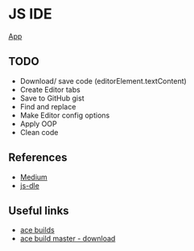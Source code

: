 # JS IDE

[App](https://dmenezesgabriel.github.io/js-ide/)

## TODO

- Download/ save code (editorElement.textContent)
- Create Editor tabs
- Save to GitHub gist
- Find and replace
- Make Editor config options
- Apply OOP
- Clean code

## References

- [Medium](https://iambenkay.medium.com/how-to-build-your-custom-js-ide-in-the-browser-838a51c654bd)
- [js-dle](https://github.com/iambenkay/js-ide)

## Useful links

- [ace builds](https://github.com/ajaxorg/ace-builds/)
- [ace build master - download](https://github.com/ajaxorg/ace-builds/archive/master.zip)
